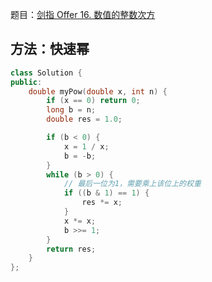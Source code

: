 题目：[剑指 Offer 16. 数值的整数次方](https://leetcode.cn/problems/shu-zhi-de-zheng-shu-ci-fang-lcof/)

## 方法：快速幂

```c++
class Solution {
public:
    double myPow(double x, int n) {
        if (x == 0) return 0;
        long b = n;
        double res = 1.0;

        if (b < 0) {
            x = 1 / x;
            b = -b;
        }
        while (b > 0) {
            // 最后一位为1，需要乘上该位上的权重
            if ((b & 1) == 1) {
                res *= x;
            }
            x *= x;
            b >>= 1;
        }
        return res;
    }
};
```